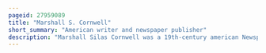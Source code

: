 ```yaml
---
pageid: 27959089
title: "Marshall S. Cornwell"
short_summary: "American writer and newspaper publisher"
description: "Marshall Silas Cornwell was a 19th-century american Newspaper Publisher and Editor, Writer and Poet in the U. S. State of West Virginia. Cornwell was a younger Brother of Railroad and Timber Executive William B Cornwell. Cornwell and West Virginia Governor John Jacob Cornwell."
---
```


